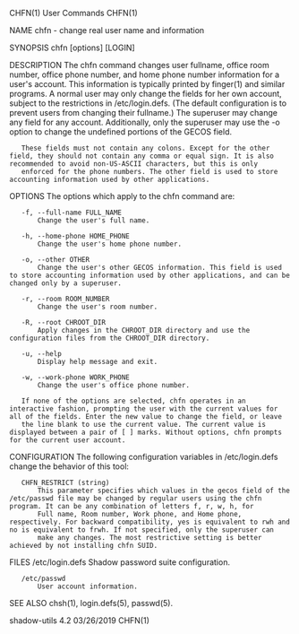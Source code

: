 CHFN(1)                                                                                       User Commands                                                                                       CHFN(1)

NAME
       chfn - change real user name and information

SYNOPSIS
       chfn [options] [LOGIN]

DESCRIPTION
       The chfn command changes user fullname, office room number, office phone number, and home phone number information for a user's account. This information is typically printed by finger(1) and
       similar programs. A normal user may only change the fields for her own account, subject to the restrictions in /etc/login.defs. (The default configuration is to prevent users from changing their
       fullname.) The superuser may change any field for any account. Additionally, only the superuser may use the -o option to change the undefined portions of the GECOS field.

       These fields must not contain any colons. Except for the other field, they should not contain any comma or equal sign. It is also recommended to avoid non-US-ASCII characters, but this is only
       enforced for the phone numbers. The other field is used to store accounting information used by other applications.

OPTIONS
       The options which apply to the chfn command are:

       -f, --full-name FULL_NAME
           Change the user's full name.

       -h, --home-phone HOME_PHONE
           Change the user's home phone number.

       -o, --other OTHER
           Change the user's other GECOS information. This field is used to store accounting information used by other applications, and can be changed only by a superuser.

       -r, --room ROOM_NUMBER
           Change the user's room number.

       -R, --root CHROOT_DIR
           Apply changes in the CHROOT_DIR directory and use the configuration files from the CHROOT_DIR directory.

       -u, --help
           Display help message and exit.

       -w, --work-phone WORK_PHONE
           Change the user's office phone number.

       If none of the options are selected, chfn operates in an interactive fashion, prompting the user with the current values for all of the fields. Enter the new value to change the field, or leave
       the line blank to use the current value. The current value is displayed between a pair of [ ] marks. Without options, chfn prompts for the current user account.

CONFIGURATION
       The following configuration variables in /etc/login.defs change the behavior of this tool:

       CHFN_RESTRICT (string)
           This parameter specifies which values in the gecos field of the /etc/passwd file may be changed by regular users using the chfn program. It can be any combination of letters f, r, w, h, for
           Full name, Room number, Work phone, and Home phone, respectively. For backward compatibility, yes is equivalent to rwh and no is equivalent to frwh. If not specified, only the superuser can
           make any changes. The most restrictive setting is better achieved by not installing chfn SUID.

FILES
       /etc/login.defs
           Shadow password suite configuration.

       /etc/passwd
           User account information.

SEE ALSO
       chsh(1), login.defs(5), passwd(5).

shadow-utils 4.2                                                                                03/26/2019                                                                                        CHFN(1)
